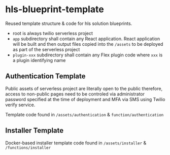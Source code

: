 # hls-blueprint-template

Reused template structure & code for hls solution blueprints.

- root is always twilio serverless project
- `app` subdirectory shall contain any React application.
  React application will be built and then output files copied
  into the `/assets` to be deployed as part of the serverless project
- `plugin-xxx` subdirectory shall contain any Flex plugin code
  where `xxx` is a plugin identifying name

## Authentication Template

Public assets of serverless project are literally open to the public
therefore, access to non-public pages need to be controled via
administrator password specified at the time of deployment
and MFA via SMS using Twilio verify service.

Template code found in `/assets/authentication` & `function/authentication`

## Installer Template

Docker-based installer template code found in `/assets/installer` & `/functions/installer`
